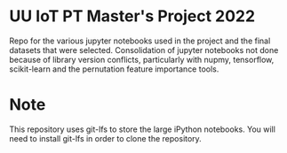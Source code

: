 # UU IoT PT Master's Project 2022
Repo for the various jupyter notebooks used in the project and the final datasets that were selected. 
Consolidation of jupyter notebooks not done because of library version conflicts, particularly with nupmy, tensorflow, scikit-learn and the pernutation feature importance tools.

# Note 
This repository uses git-lfs to store the large iPython notebooks. You will need to install git-lfs in order to clone the repository. 
